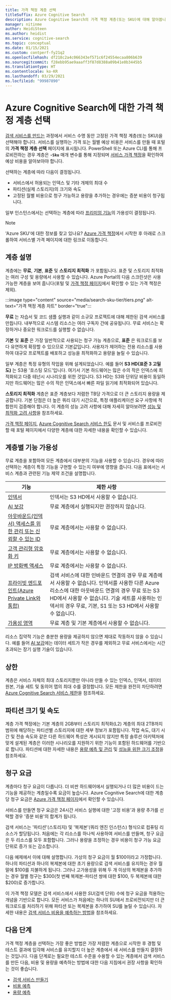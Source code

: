 ```yaml
---
title: 가격 책정 계층 선택
titleSuffix: Azure Cognitive Search
description: Azure Cognitive Search의 가격 책정 계층(또는 SKU)에 대해 알아봅니다. 검색 서비스는 무료, 기본 및 표준 계층으로 프로비전할 수 있습니다. 표준은 다양한 리소스 구성 및 용량 수준으로 사용 가능합니다.
manager: nitinme
author: HeidiSteen
ms.author: heidist
ms.service: cognitive-search
ms.topic: conceptual
ms.date: 01/15/2021
ms.custom: contperf-fy21q2
ms.openlocfilehash: df218c2a4c066343ef571c6f24554ecaa806b639
ms.sourcegitcommit: f28ebb95ae9aaaff3f87d8388a09b41e0b3445b5
ms.translationtype: HT
ms.contentlocale: ko-KR
ms.lasthandoff: 03/29/2021
ms.locfileid: "99987890"
---
```

# <a name="choose-a-pricing-tier-for-azure-cognitive-search"></a>Azure Cognitive Search에 대한 가격 책정 계층 선택

[검색 서비스를 만드는](search-create-service-portal.md) 과정에서 서비스 수명 동안 고정된 가격 책정 계층(또는 SKU)을 선택해야 합니다. 서비스를 실행하는 가격 또는 월별 예상 비용은 서비스를 만들 때 포털의 **가격 책정 계층 선택** 페이지에 표시됩니다. PowerShell 또는 Azure CLI를 통해 프로비전하는 경우 계층은 **`-Sku`** 매개 변수를 통해 지정되며 [서비스 가격 책정](https://azure.microsoft.com/pricing/details/search/)을 확인하여 예상 비용을 알아보아야 합니다.

선택하는 계층에 따라 다음이 결정됩니다.

+ 서비스에서 허용되는 인덱스 및 기타 개체의 최대 수
+ 파티션(실제 스토리지)의 크기와 속도
+ 고정된 월별 비용으로 청구 가능하고 용량을 추가하는 경우에는 증분 비용이 청구됩니다.

일부 인스턴스에서는 선택하는 계층에 따라 [프리미엄 기능](#premium-features)의 가용성이 결정됩니다.

> [!NOTE]
> 'Azure SKU'에 대한 정보를 찾고 있나요? [Azure 가격 책정](https://azure.microsoft.com/pricing/)에서 시작한 후 아래로 스크롤하여 서비스별 가격 페이지에 대한 링크로 이동합니다.

## <a name="tier-descriptions"></a>계층 설명

계층에는 **무료**, **기본**, **표준** 및 **스토리지 최적화** 가 포함됩니다. 표준 및 스토리지 최적화는 여러 구성 및 용량에서 사용할 수 있습니다. Azure Portal의 다음 스크린샷은 사용 가능한 계층을 보여 줍니다(포털 및 [가격 책정 페이지](https://azure.microsoft.com/pricing/details/search/)에서 확인할 수 있는 가격 책정은 제외). 

:::image type="content" source="media/search-sku-tier/tiers.png" alt-text="가격 책정 계층 차트" border="true":::

**무료** 는 자습서 및 코드 샘플 실행과 같이 소규모 프로젝트에 대해 제한된 검색 서비스를 만듭니다. 내부적으로 시스템 리소스는 여러 구독자 간에 공유됩니다. 무료 서비스는 확장하거나 중요한 워크로드를 실행할 수 없습니다.

**기본** 및 **표준** 은 가장 일반적으로 사용되는 청구 가능 계층으로, **표준** 은 워크로드를 보다 유연하게 확장할 수 있으므로 기본값입니다. 사용자가 제어하는 전용 리소스를 사용하여 대규모 프로젝트를 배포하고 성능을 최적화하고 용량을 늘릴 수 있습니다.

일부 계층은 특정 유형의 작업을 위해 설계되었습니다. 예를 들어 **S3 HD(표준 3 고밀도)** 는 S3용 '호스팅 모드'입니다. 여기서 기본 하드웨어는 많은 수의 작은 인덱스에 최적화되고 다중 테넌시 시나리오를 위한 것입니다. S3 HD는 S3와 단위당 비용이 동일하지만 하드웨어는 많은 수의 작은 인덱스에서 빠른 파일 읽기에 최적화되어 있습니다.

**스토리지 최적화** 계층은 표준 계층보다 저렴한 TB당 가격으로 더 큰 스토리지 용량을 제공합니다. 기본 단점은 더 높은 쿼리 대기 시간으로, 특정 애플리케이션 요구 사항에 적합한지 검증해야 합니다. 이 계층의 성능 고려 사항에 대해 자세히 알아보려면 [성능 및 최적화 고려 사항](search-performance-optimization.md)을 참조하세요.

[가격 책정 페이지](https://azure.microsoft.com/pricing/details/search/), [Azure Cognitive Search 서비스 한도](search-limits-quotas-capacity.md) 문서 및 서비스를 프로비전할 때 포털 페이지에서 다양한 계층에 대한 자세한 내용을 확인할 수 있습니다.

<a name="premium-features"></a>

## <a name="feature-availability-by-tier"></a>계층별 기능 가용성

무료 계층을 포함하여 모든 계층에서 대부분의 기능을 사용할 수 있습니다. 경우에 따라 선택하는 계층이 특정 기능을 구현할 수 있는지 여부에 영향을 줍니다. 다음 표에서는 서비스 계층과 관련된 기능 제약 조건을 설명합니다.

| 기능 | 제한 사항 |
|---------|-------------|
| [인덱서](search-indexer-overview.md) | 인덱서는 S3 HD에서 사용할 수 없습니다.  |
| [AI 보강](search-security-manage-encryption-keys.md) | 무료 계층에서 실행되지만 권장하지 않습니다. |
| [아웃바운드(인덱서) 액세스를 위한 관리 또는 신뢰할 수 있는 ID](search-howto-managed-identities-data-sources.md) | 무료 계층에서는 사용할 수 없습니다.|
| [고객 관리형 암호화 키](search-security-manage-encryption-keys.md) | 무료 계층에서는 사용할 수 없습니다. |
| [IP 방화벽 액세스](service-configure-firewall.md) | 무료 계층에서는 사용할 수 없습니다. |
| [프라이빗 엔드포인트(Azure Private Link와 통합)](service-create-private-endpoint.md) | 검색 서비스에 대한 인바운드 연결의 경우 무료 계층에서 사용할 수 없습니다. 인덱서를 사용한 다른 Azure 리소스에 대한 아웃바운드 연결의 경우 무료 또는 S3 HD에서 사용할 수 없습니다. 기술 세트를 사용하는 인덱서의 경우 무료, 기본, S1 또는 S3 HD에서 사용할 수 없습니다.| 
| [가용성 영역](search-performance-optimization.md) | 무료 계층 및 기본 계층에서 사용할 수 없습니다. |

리소스 집약적 기능은 충분한 용량을 제공하지 않으면 제대로 작동하지 않을 수 있습니다. 예를 들어 [AI 보강](cognitive-search-concept-intro.md)에는 데이터 세트가 작은 경우를 제외하고 무료 서비스에서는 시간 초과되는 장기 실행 기술이 있습니다.

## <a name="upper-limits"></a>상한

계층은 서비스 자체의 최대 스토리지뿐만 아니라 만들 수 있는 인덱스, 인덱서, 데이터 원본, 기술 세트 및 동의어 맵의 최대 수를 결정합니다. 모든 제한을 완전히 차단하려면 [Azure Cognitive Search 서비스 제한](search-limits-quotas-capacity.md)을 참조하세요. 

## <a name="partition-size-and-speed"></a>파티션 크기 및 속도

계층 가격 책정에는 기본 계층의 2GB부터 스토리지 최적화(L2) 계층의 최대 2TB까지 범위에 해당하는 파티션별 스토리지에 대한 세부 정보가 포함됩니다. 작업 속도, 대기 시간 및 전송 속도와 같은 다른 하드웨어 특성은 게시되지 않지만 특정 솔루션 아키텍처에 맞게 설계된 계층은 이러한 시나리오를 지원하기 위한 기능이 포함된 하드웨어를 기반으로 합니다. 파티션에 대한 자세한 내용은 [용량 예측 및 관리](search-capacity-planning.md) 및 [성능을 위한 크기 조정](search-performance-optimization.md)을 참조하세요.

## <a name="billing-rates"></a>청구 요금

계층마다 청구 요금이 다릅니다. 더 비싼 하드웨어에서 실행되거나 더 많은 비용이 드는 기능을 제공하는 계층일수록 요금이 높습니다. Azure Cognitive Search에 대한 계층당 청구 요금은 [Azure 가격 책정 페이지](https://azure.microsoft.com/pricing/details/search/)에서 확인할 수 있습니다.

서비스를 만들면 청구 요금은 24시간 서비스 실행에 대한 '고정 비용'과 용량 추가를 선택할 경우 '증분 비용'의 합계가 됩니다.

검색 서비스는 '파티션'(스토리지) 및 '복제본'(쿼리 엔진 인스턴스) 형식으로 컴퓨팅 리소스가 할당됩니다. 처음에는 각 리소스를 하나씩 사용하여 서비스를 만들며, 청구 요금은 두 리소스를 모두 포함합니다. 그러나 용량을 조정하는 경우 비용이 청구 가능 요금 단위로 증가 또는 감소합니다.

다음 예제에서 이에 대해 설명합니다. 가상의 청구 요금이 월 $100이라고 가정합니다. 하나의 파티션과 하나의 복제본에 대한 초기 용량으로 검색 서비스를 유지하는 경우 월말에 $100를 지불하게 됩니다. 그러나 고가용성을 위해 두 개 이상의 복제본을 추가하는 경우 월별 청구는 $300(첫 번째 복제본-파티션 쌍에 대한 $100, 두 복제본에 대한 $200)로 증가합니다.

이 가격 책정 모델은 검색 서비스에서 사용한 *SU*(검색 단위) 수에 청구 요금을 적용하는 개념을 기반으로 합니다. 모든 서비스가 처음에는 하나의 SU에서 프로비전되지만 더 큰 워크로드를 처리하기 위해 파티션 또는 복제본을 추가하여 SU를 늘릴 수 있습니다. 자세한 내용은 [검색 서비스 비용을 예측하는 방법](search-sku-manage-costs.md)을 참조하세요.

## <a name="next-steps"></a>다음 단계

가격 책정 계층을 선택하는 가장 좋은 방법은 가장 저렴한 계층으로 시작한 후 경험 및 테스트 결과에 입각해 서비스를 유지할지 더 높은 계층에서 새 서비스를 만들지 결정하는 것입니다. 다음 단계로는 필요한 테스트 수준을 수용할 수 있는 계층에서 검색 서비스를 만든 다음, 비용 및 용량을 예측하는 방법에 대한 다음 지침에서 권장 사항을 확인하는 것이 좋습니다.

+ [검색 서비스 만들기](search-create-service-portal.md)
+ [비용 예측](search-sku-manage-costs.md)
+ [용량 예측](search-sku-manage-costs.md)